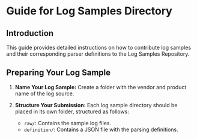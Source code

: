 # Guide for Log Samples Directory

## Introduction

This guide provides detailed instructions on how to contribute log samples and their corresponding parser definitions to the Log Samples Repository.

## Preparing Your Log Sample

1. **Name Your Log Sample:** Create a folder with the vendor and product name of the log source.

2. **Structure Your Submission:** Each log sample directory should be placed in its own folder, structured as follows:
    - `raw/`: Contains the sample log files.
    - `definition/`: Contains a JSON file with the parsing definitions.

